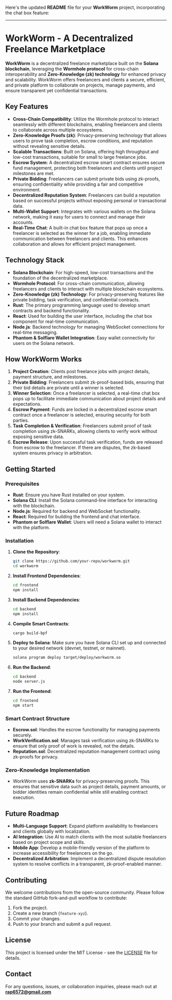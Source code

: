 Here's the updated **README** file for your **WorkWorm** project, incorporating the chat box feature:

---

# **WorkWorm - A Decentralized Freelance Marketplace**

**WorkWorm** is a decentralized freelance marketplace built on the **Solana blockchain**, leveraging the **Wormhole protocol** for cross-chain interoperability and **Zero-Knowledge (zk) technology** for enhanced privacy and scalability. WorkWorm offers freelancers and clients a secure, efficient, and private platform to collaborate on projects, manage payments, and ensure transparent yet confidential transactions.

## **Key Features**
- **Cross-Chain Compatibility**: Utilize the Wormhole protocol to interact seamlessly with different blockchains, enabling freelancers and clients to collaborate across multiple ecosystems.
- **Zero-Knowledge Proofs (zk)**: Privacy-preserving technology that allows users to prove task completion, escrow conditions, and reputation without revealing sensitive details.
- **Scalable Transactions**: Built on Solana, offering high throughput and low-cost transactions, suitable for small to large freelance jobs.
- **Escrow System**: A decentralized escrow smart contract ensures secure fund management, protecting both freelancers and clients until project milestones are met.
- **Private Bidding**: Freelancers can submit private bids using zk-proofs, ensuring confidentiality while providing a fair and competitive environment.
- **Decentralized Reputation System**: Freelancers can build a reputation based on successful projects without exposing personal or transactional data.
- **Multi-Wallet Support**: Integrates with various wallets on the Solana network, making it easy for users to connect and manage their accounts.
- **Real-Time Chat**: A built-in chat box feature that pops up once a freelancer is selected as the winner for a job, enabling immediate communication between freelancers and clients. This enhances collaboration and allows for efficient project management.

## **Technology Stack**
- **Solana Blockchain**: For high-speed, low-cost transactions and the foundation of the decentralized marketplace.
- **Wormhole Protocol**: For cross-chain communication, allowing freelancers and clients to interact with multiple blockchain ecosystems.
- **Zero-Knowledge (zk) Technology**: For privacy-preserving features like private bidding, task verification, and confidential contracts.
- **Rust**: The primary programming language used to develop smart contracts and backend functionality.
- **React**: Used for building the user interface, including the chat box component for real-time communication.
- **Node.js**: Backend technology for managing WebSocket connections for real-time messaging.
- **Phantom & Solflare Wallet Integration**: Easy wallet connectivity for users on the Solana network.

## **How WorkWorm Works**
1. **Project Creation**: Clients post freelance jobs with project details, payment structure, and milestones.
2. **Private Bidding**: Freelancers submit zk-proof-based bids, ensuring that their bid details are private until a winner is selected.
3. **Winner Selection**: Once a freelancer is selected, a real-time chat box pops up to facilitate immediate communication about project details and expectations.
4. **Escrow Payment**: Funds are locked in a decentralized escrow smart contract once a freelancer is selected, ensuring security for both parties.
5. **Task Completion & Verification**: Freelancers submit proof of task completion using zk-SNARKs, allowing clients to verify work without exposing sensitive data.
6. **Escrow Release**: Upon successful task verification, funds are released from escrow to the freelancer. If there are disputes, the zk-based system ensures privacy in arbitration.

## **Getting Started**

### Prerequisites
- **Rust**: Ensure you have Rust installed on your system.
- **Solana CLI**: Install the Solana command-line interface for interacting with the blockchain.
- **Node.js**: Required for backend and WebSocket functionality.
- **React**: Required for building the frontend and chat interface.
- **Phantom or Solflare Wallet**: Users will need a Solana wallet to interact with the platform.

### Installation

1. **Clone the Repository**:
   ```bash
   git clone https://github.com/your-repo/workworm.git
   cd workworm
   ```

2. **Install Frontend Dependencies**:
   ```bash
   cd frontend
   npm install
   ```

3. **Install Backend Dependencies**:
   ```bash
   cd backend
   npm install
   ```

4. **Compile Smart Contracts**:
   ```bash
   cargo build-bpf
   ```

5. **Deploy to Solana**:
   Make sure you have Solana CLI set up and connected to your desired network (devnet, testnet, or mainnet).
   ```bash
   solana program deploy target/deploy/workworm.so
   ```

6. **Run the Backend**:
   ```bash
   cd backend
   node server.js
   ```

7. **Run the Frontend**:
   ```bash
   cd frontend
   npm start
   ```

### Smart Contract Structure
- **Escrow.sol**: Handles the escrow functionality for managing payments securely.
- **WorkVerification.sol**: Manages task verification using zk-SNARKs to ensure that only proof of work is revealed, not the details.
- **Reputation.sol**: Decentralized reputation management contract using zk-proofs for privacy.
  
### Zero-Knowledge Implementation
- WorkWorm uses **zk-SNARKs** for privacy-preserving proofs. This ensures that sensitive data such as project details, payment amounts, or bidder identities remain confidential while still enabling contract execution.

## **Future Roadmap**
- **Multi-Language Support**: Expand platform availability to freelancers and clients globally with localization.
- **AI Integration**: Use AI to match clients with the most suitable freelancers based on project scope and skills.
- **Mobile App**: Develop a mobile-friendly version of the platform to increase accessibility for freelancers on the go.
- **Decentralized Arbitration**: Implement a decentralized dispute resolution system to resolve conflicts in a transparent, zk-proof-enabled manner.

## **Contributing**
We welcome contributions from the open-source community. Please follow the standard GitHub fork-and-pull workflow to contribute:
1. Fork the project.
2. Create a new branch (`feature-xyz`).
3. Commit your changes.
4. Push to your branch and submit a pull request.

## **License**
This project is licensed under the MIT License - see the [LICENSE](LICENSE) file for details.

## **Contact**
For any questions, issues, or collaboration inquiries, please reach out at **rap6572@gmail.com**
